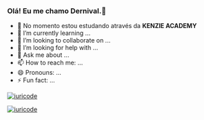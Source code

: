 ### Olá! Eu me chamo Dernival.👋

- 🔭 No momento estou estudando através da <strong>KENZIE ACADEMY</strong>
- 🌱 I’m currently learning ...
- 👯 I’m looking to collaborate on ...
- 🤔 I’m looking for help with ...
- 💬 Ask me about ...
- 📫 How to reach me: ...
- 😄 Pronouns: ...
- ⚡ Fun fact: ...

[![iuricode](https://github-readme-stats.vercel.app/api?username=dernisant&theme=radical)](https://github.com/dernisant/)

[![iuricode](https://github-readme-stats.vercel.app/api/top-langs/?username=dernisant&hide=html&layout=compact&theme=radical)](https://github.com/dernisant/)

